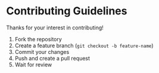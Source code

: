 # Contributing Guidelines

Thanks for your interest in contributing!

1. Fork the repository
2. Create a feature branch (`git checkout -b feature-name`)
3. Commit your changes
4. Push and create a pull request
5. Wait for review
